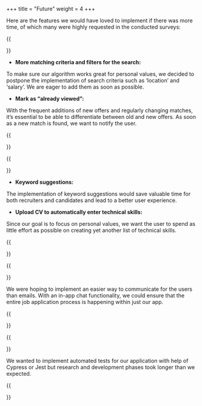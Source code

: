 +++
title = "Future"
weight = 4
+++

Here are the features we would have loved to implement if there was more time, of which many were highly requested in the conducted surveys:


{{<section title="More control over matches">}}

- **More matching criteria and filters for the search:**

To make sure our algorithm works great for personal values, we decided to postpone the implementation of search criteria such as ‘location’ and ‘salary’. We are eager to add them as soon as possible.

- **Mark as “already viewed”:**

With the frequent additions of new offers and regularly changing matches, it’s essential to be able to differentiate between old and new offers. As soon as a new match is found, we want to notify the user.

{{</section>}}

{{<section title="Easier signup process">}}
- **Keyword suggestions:**

The implementation of keyword suggestions would save valuable time for both recruiters and candidates and lead to a better user experience.

- **Upload CV to automatically enter technical skills:**

Since our goal is to focus on personal values, we want the user to spend as little effort as possible on creating yet another list of technical skills.

{{</section>}}

{{<section title="Chat">}}

We were hoping to implement an easier way to communicate for the users than emails. With an in-app chat functionality, we could ensure that the entire job application process is happening within just our app.

{{</section>}}

{{<section title="Automated tests">}}

We wanted to implement automated tests for our application with help of Cypress or Jest but research and development phases took longer than we expected.

{{</section>}}